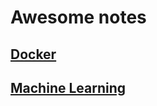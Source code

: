# Awesome notes

## [Docker](docker-notes/README.md)
## [Machine Learning](machine-learning/README.md)